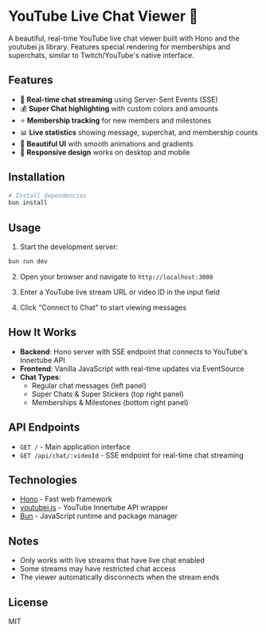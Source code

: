 # YouTube Live Chat Viewer 🎥

A beautiful, real-time YouTube live chat viewer built with Hono and the youtubei.js library. Features special rendering for memberships and superchats, similar to Twitch/YouTube's native interface.

## Features

- 🔴 **Real-time chat streaming** using Server-Sent Events (SSE)
- 💰 **Super Chat highlighting** with custom colors and amounts
- ⭐ **Membership tracking** for new members and milestones
- 📊 **Live statistics** showing message, superchat, and membership counts
- 🎨 **Beautiful UI** with smooth animations and gradients
- 📱 **Responsive design** works on desktop and mobile

## Installation

```bash
# Install dependencies
bun install
```

## Usage

1. Start the development server:

```bash
bun run dev
```

2. Open your browser and navigate to `http://localhost:3000`

3. Enter a YouTube live stream URL or video ID in the input field

4. Click "Connect to Chat" to start viewing messages

## How It Works

- **Backend**: Hono server with SSE endpoint that connects to YouTube's Innertube API
- **Frontend**: Vanilla JavaScript with real-time updates via EventSource
- **Chat Types**:
  - Regular chat messages (left panel)
  - Super Chats & Super Stickers (top right panel)
  - Memberships & Milestones (bottom right panel)

## API Endpoints

- `GET /` - Main application interface
- `GET /api/chat/:videoId` - SSE endpoint for real-time chat streaming

## Technologies

- [Hono](https://hono.dev/) - Fast web framework
- [youtubei.js](https://github.com/LuanRT/YouTube.js) - YouTube Innertube API wrapper
- [Bun](https://bun.sh/) - JavaScript runtime and package manager

## Notes

- Only works with live streams that have live chat enabled
- Some streams may have restricted chat access
- The viewer automatically disconnects when the stream ends

## License

MIT

